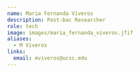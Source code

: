 ```yaml
---
name: Maria Fernanda Viveros
description: Post-bac Researcher
role: tech
image: images/maria_fernanda_viveros.jfif
aliases:
  - M Viveros
links:
  email: mviveros@ucsc.edu
---
```


